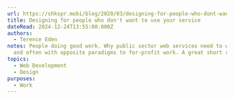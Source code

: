 ```yaml
---
url: https://shkspr.mobi/blog/2020/03/designing-for-people-who-dont-want-to-use-your-service/
title: Designing for people who don't want to use your service
dateRead: 2024-12-24T13:55:00.000Z
authors:
  - Terence Eden
notes: People doing good work. Why public sector web services need to work well,
  and often with opposite paradigms to for-profit work. A great short read.
topics:
  - Web Development
  - Design
purposes:
  - Work
---
```

